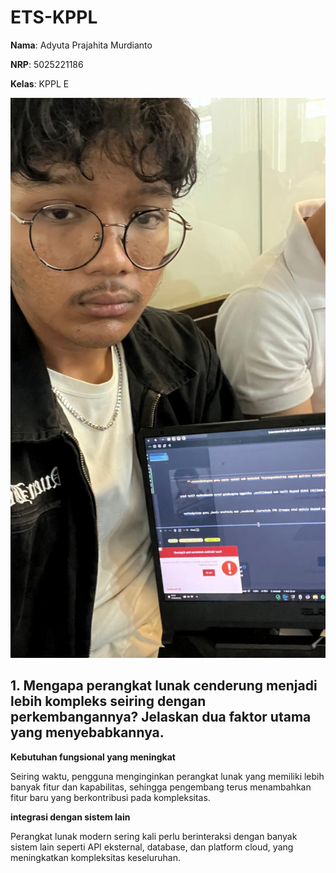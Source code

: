 # ETS-KPPL

**Nama**: Adyuta Prajahita Murdianto

**NRP**: 5025221186

**Kelas**: KPPL E

![selfie](Resources/selfie.jpg)

## **1. Mengapa perangkat lunak cenderung menjadi lebih kompleks seiring dengan perkembangannya? Jelaskan dua faktor utama yang menyebabkannya.**

**Kebutuhan fungsional yang meningkat**

Seiring waktu, pengguna menginginkan perangkat lunak yang memiliki lebih banyak fitur dan kapabilitas, sehingga pengembang terus menambahkan fitur baru yang berkontribusi pada kompleksitas.

**integrasi dengan sistem lain**

Perangkat lunak modern sering kali perlu berinteraksi dengan banyak sistem lain seperti API eksternal, database, dan platform cloud, yang meningkatkan kompleksitas keseluruhan.



